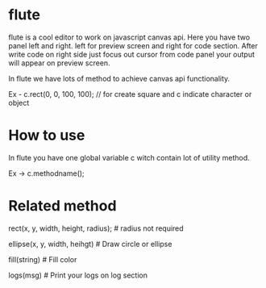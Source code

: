 # flute
flute is a cool editor to work on javascript canvas api. Here you have two panel left and right. left for preview screen and right for code section. After write code on right side just focus out cursor from code panel your output will appear on preview screen.

In flute we have lots of method to achieve canvas api functionality.

Ex - c.rect(0, 0, 100, 100); // for create square and c indicate character or object


# How to use
In flute you have one global variable c witch contain lot of utility method.

Ex -> c.methodname();


# Related method
rect(x, y, width, height, radius); # radius not required

ellipse(x, y, width, heihgt) # Draw circle or ellipse

fill(string) # Fill color

logs(msg) # Print your logs on log section

